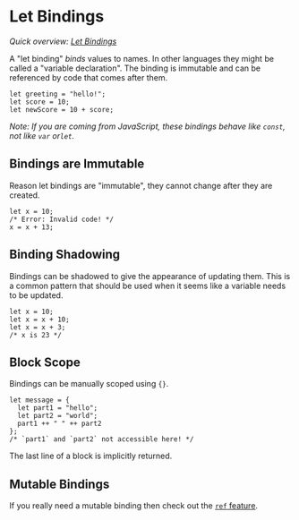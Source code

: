 # Let Bindings

*Quick overview: [Let Bindings](https://reasonml.github.io/docs/en/overview#let-bindings)*

A "let binding" *binds* values to names. In other languages they might be called a "variable declaration". The binding is immutable and can be referenced by code that comes after them.

```reason
let greeting = "hello!";
let score = 10;
let newScore = 10 + score;

```

*Note: If you are coming from JavaScript, these bindings behave like `const`, not like `var` or`let`.*

## [](#bindings-are-immutable)Bindings are Immutable

Reason let bindings are "immutable", they cannot change after they are created.

```reason
let x = 10;
/* Error: Invalid code! */
x = x + 13;

```

## [](#binding-shadowing)Binding Shadowing

Bindings can be shadowed to give the appearance of updating them. This is a common pattern that should be used when it seems like a variable needs to be updated.

```reason
let x = 10;
let x = x + 10;
let x = x + 3;
/* x is 23 */

```

## [](#block-scope)Block Scope

Bindings can be manually scoped using `{}`.

```reason
let message = {
  let part1 = "hello";
  let part2 = "world";
  part1 ++ " " ++ part2
};
/* `part1` and `part2` not accessible here! */

```

The last line of a block is implicitly returned.

## [](#mutable-bindings)Mutable Bindings

If you really need a mutable binding then check out the [`ref` feature](https://reasonml.github.io/docs/en/mutable-bindings).